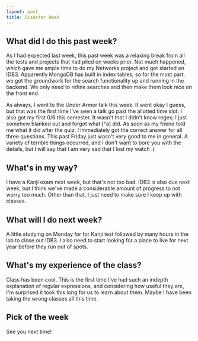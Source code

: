 ```yaml
---
layout: post
title: Disaster Week
---
```


## What did I do this past week?

As I had expected last week, this past week was a relaxing break from all the tests and projects that had piled on weeks prior. Not much happened, which gave me ample time to do my Networks project and get started on IDB3. Apparently MongoDB has built in index tables, so for the most part, we got the groundwork for the search functionality up and running in the backend. We only need to refine searches and then make them look nice on the front end.

As always, I went to the Under Armor talk this week. It went okay I guess, but that was the first time I've seen a talk go past the allotted time slot. I also got my first 0/6 this semester. It wasn't that I didn't know regex; I just somehow blanked out and forgot what [^a] did. As soon as my friend told me what it did after the quiz, I immediately got the correct answer for all three questions. This past Friday just wasn't very good to me in general. A variety of terrible things occurred, and I don't want to bore you with the details, but I will say that I am very sad that I lost my watch :(

## What's in my way?

I have a Kanji exam next week, but that's not too bad. IDB3 is also due next week, but I think we've made a considerable amount of progress to not worry too much. Other than that, I just need to make sure I keep up with classes.

## What will I do next week?

A little studying on Monday for for Kanji test followed by many hours in the lab to close out IDB3. I also need to start looking for a place to live for next year before they run out of spots.

## What's my experience of the class?

Class has been cool. This is the first time I've had such an indepth explanation of regular expressions, and considering how useful they are, I'm surprised it took this long for us to learn about them. Maybe I have been taking the wrong classes all this time.

## Pick of the week



 See you next time!
